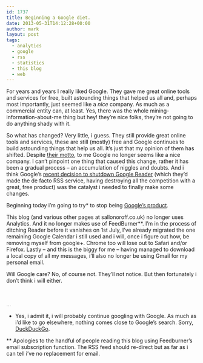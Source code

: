 ```yaml
---
id: 1737
title: Beginning a Google diet.
date: 2013-05-31T14:12:28+00:00
author: mark
layout: post
tags:
  - analytics
  - google
  - rss
  - statistics
  - this blog
  - web
---
```

For years and years I really liked Google. They gave me great online tools and services for free, built astounding things that helped us all and, perhaps most importantly, just seemed like a _nice_ company. As much as a commercial entity can, at least. Yes, there was the whole mining-information-about-me thing but hey! they&#8217;re nice folks, they&#8217;re not going to do anything shady with it.

So what has changed? Very little, i guess. They still provide great online tools and services, these are still (mostly) free and Google continues to build astounding things that help us all. It&#8217;s just that my opinion of them has shifted. Despite [their motto](http://en.wikipedia.org/wiki/Don't_be_evil), to me Google no longer seems like a nice company. I can&#8217;t pinpoint one thing that caused this change, rather it has been a gradual process &#8211; an accumulation of niggles and doubts. And i think Google&#8217;s [recent decision to shutdown Google Reader](http://googlereader.blogspot.co.uk/2013/03/powering-down-google-reader.html) (which they&#8217;d made the de facto RSS service, having destroying all the competition with a great, free product) was the catalyst i needed to finally make some changes.

Beginning today i&#8217;m going to try* to stop being [Google&#8217;s product](http://daringfireball.net/linked/2011/07/06/elgan-google-product).

This blog (and various other pages at sallonoroff.co.uk) no longer uses Analytics. And it no longer makes use of FeedBurner**. I&#8217;m in the process of ditching Reader before it vanishes on 1st July, I&#8217;ve already migrated the one remaining Google Calendar i still used and i will, once i figure out how, be removing myself from google+. Chrome too will lose out to Safari and/or Firefox. Lastly &#8211; and this is the biggy for me &#8211; having managed to download a local copy of all my messages, i&#8217;ll also no longer be using Gmail for my personal email.

Will Google care? No, of course not. They&#8217;ll not notice. But then fortunately i don&#8217;t think i will either.

&nbsp;

<span style="color: #c0c0c0;">&#8230;</span>

* Yes, i admit it, i will probably continue googling with Google. As much as i&#8217;d like to go elsewhere, nothing comes close to Google&#8217;s search. Sorry, [DuckDuckGo](https://duckduckgo.com).

** Apologies to the handful of people reading this blog using Feedburner&#8217;s email subscription function. The RSS feed should re-direct but as far as i can tell i&#8217;ve no replacement for email.

&nbsp;